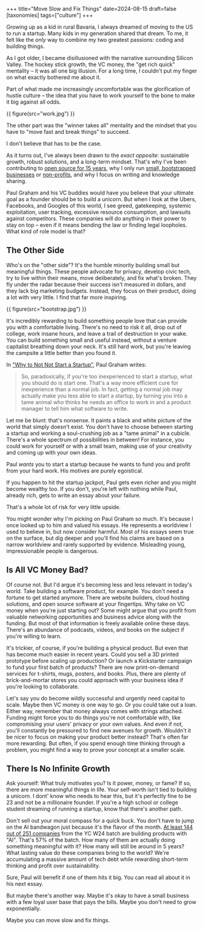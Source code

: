 +++
title="Move Slow and Fix Things"
date=2024-08-15
draft=false
[taxonomies]
tags=["culture"]
+++

Growing up as a kid in rural Bavaria, I always dreamed of moving to the US to run a startup.
Many kids in my generation shared that dream.
To me, it felt like the *only* way to combine my two greatest passions: coding and building things.

As I got older, I became disillusioned with the narrative surrounding Silicon Valley.
The hockey stick growth, the VC money, the "get rich quick" mentality &ndash; it was all one big illusion.
For a long time, I couldn't put my finger on what exactly bothered me about it.

Part of what made me increasingly uncomfortable was the glorification of hustle culture &ndash;
the idea that you have to work yourself to the bone to make it big against all odds.

{{ figure(src="work.jpg") }}

The other part was the "winner takes all" mentality and the mindset that you have to "move fast and break things" to succeed.

I don't believe that has to be the case.

As it turns out, I've always been drawn to the *exact opposite*:
sustainable growth, robust solutions, and a long-term mindset.
That's why I've been contributing to [open source for 15 years](/2021/oss-money), why I only run [small, bootstrapped businesses](/2021/codeprints/) or [non-profits](/2020/sponsors/),
and why I focus on writing and knowledge sharing.

Paul Graham and his VC buddies would have you believe that your ultimate goal as a founder should be to build a unicorn.
But when I look at the Ubers, Facebooks, and Googles of this world, I see greed, gatekeeping, systemic exploitation, user tracking, 
excessive resource consumption, and lawsuits against competitors.
These companies will do anything in their power to stay on top &ndash; even if it means bending the law or finding legal loopholes.
What kind of role model is that?

## The Other Side

Who's on the "other side"?
It's the humble minority building small but meaningful things.
These people advocate for privacy, develop civic tech, try to live within their means, move deliberately, and fix what's broken.
They fly under the radar because their success isn't measured in dollars, and they lack big marketing budgets.
Instead, they focus on their product, doing a lot with very little.
I find that far more inspiring.

{{ figure(src="bootstrap.jpg") }}

It's incredibly rewarding to build something people love that can provide you with a comfortable living.
There's no need to risk it all, drop out of college, work insane hours, and leave a trail of destruction in your wake.
You can build something small and useful instead, without a venture capitalist breathing down your neck.
It's still hard work, but you're leaving the campsite a little better than you found it.

In ["Why to Not Not Start a Startup"](https://paulgraham.com/notnot.html), Paul Graham writes:

> So, paradoxically, if you're too inexperienced to start a startup, what you should do is start one. That's a way more efficient cure for inexperience than a normal job. In fact, getting a normal job may actually make you less able to start a startup, by turning you into a tame animal who thinks he needs an office to work in and a product manager to tell him what software to write.

Let me be blunt: that's nonsense. It paints a black and white picture of the world that simply doesn't exist.
You don't have to choose between starting a startup and working a soul-crushing job as a "tame animal" in a cubicle.
There's a whole spectrum of possibilities in between!
For instance, you could work for yourself or with a small team, making use of your creativity and coming up with your own ideas.

Paul *wants* you to start a startup because he wants to fund you and profit from your hard work. His motives are purely egoistical.

If you happen to hit the startup jackpot, Paul gets even richer and you might become wealthy too. If you don't, you're left with nothing while Paul, already rich, gets to write an essay about your failure.

That's a whole lot of risk for very little upside.

You might wonder why I'm picking on Paul Graham so much.
It's because I once looked up to him and valued his essays.
He represents a worldview I used to believe in, but now consider harmful.
Most of his essays seem true on the surface, but dig deeper and you'll find his claims are based on a narrow worldview and rarely supported by evidence.
Misleading young, impressionable people is dangerous.

## Is All VC Money Bad?

Of course not. But I'd argue it's becoming less and less relevant in today's world.
Take building a software product, for example. You don't need a fortune to get started anymore. There are website builders, cloud hosting solutions, and open source software at your fingertips.
Why take on VC money when you're just starting out?
Some might argue that you profit from valuable networking opportunities and business advice along with the funding.
But most of that information is freely available online these days. There's an abundance of podcasts, videos, and books on the subject if you're willing to learn.

It's trickier, of course, if you're building a physical product.
But even that has become much easier in recent years.
Could you sell a 3D printed prototype before scaling up production?
Or launch a Kickstarter campaign to fund your first batch of products?
There are now print-on-demand services for t-shirts, mugs, posters, and books.
Plus, there are plenty of brick-and-mortar stores you could approach with your business idea if you're looking to collaborate.

Let's say you do become wildly successful and urgently need capital to scale. Maybe then VC money is one way to go. Or you could take out a loan.
Either way, remember that money always comes with strings attached. 
Funding might force you to do things you're not comfortable with, like compromising your users' privacy or your own values.
And even if not, you'll constantly be pressured to find new avenues for growth.
Wouldn't it be nicer to focus on making your product better instead?
That's often far more rewarding.
But often, if you spend enough time thinking through a problem, you might find a way to prove your concept at a smaller scale.

## There Is No Infinite Growth

Ask yourself: What truly motivates you? Is it power, money, or fame?
If so, there are more meaningful things in life.
Your self-worth isn't tied to building a unicorn. 
I dont' know who needs to hear this, but it's perfectly fine to be 23 and not be a millionaire founder.
If you're a high school or college student dreaming of running a startup, know that there's another path.

Don't sell out your moral compass for a quick buck.
You don't have to jump on the AI bandwagon just because it's the flavor of the month.
[At least 144 out of 251 companies](https://www.ycombinator.com/companies?batch=W24&tags=Artificial%20Intelligence&tags=AI&tags=Generative%20AI&tags=AI%20Assistant) from the YC W24 batch are building products with "AI".
That's 57% of the batch.
How many of them are actually doing something meaningful with it?
How many will still be around in 5 years? What lasting value do these companies bring to the world?
We're accumulating a massive amount of tech debt while rewarding short-term thinking and profit over sustainability.

Sure, Paul will benefit if one of them hits it big. You can read all about it in his next essay.

But maybe there's another way.
Maybe it's okay to have a small business with a few loyal user base that pays the bills.
Maybe you don't need to grow exponentially.

Maybe you can move slow and fix things.